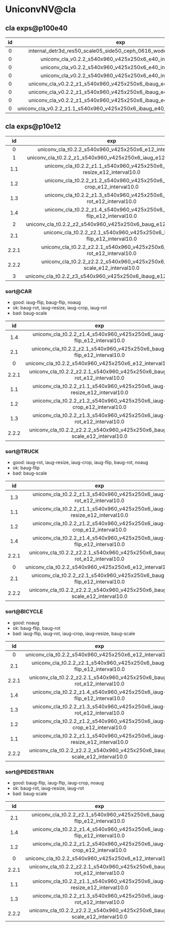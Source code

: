 # UniconvNV@cla

## cla exps@p100e40
|id|exp|bs|epoch|CAR|TRUCK|BICYCLE|PEDESTRIAN|
|:-:|:-:|:-:|:-:|:-:|:-:|:-:|:-:|
|0|internal_detr3d_res50_scale05_side50_ceph_0616_wodeform_40e_2lr@e40|32x2|40|0.760|0.701|0.530|0.157|
|0|uniconv_cla_v0.2.2_s540x960_v425x250x6_e40_interval1.0@e27|64|40|0.778|0.645|0.464|0.140|
|0|uniconv_cla_v0.2.2_s540x960_v425x250x6_e40_interval1.0@e36|64|40|0.743|0.621|0.445|0.177|
|0|uniconv_cla_v0.2.2_s540x960_v425x250x6_e40_interval1.0@e40|64|40|0.732|0.635|0.416|0.19|
|0|uniconv_cla_v0.2.2_z1_s540x960_v425x250x6_ibaug_e40_interval1.0@e28|64|40|0.713|0.718|0.230|0.076|
|0|uniconv_cla_v0.2.2_z1_s540x960_v425x250x6_ibaug_e40_interval1.0@e37|64|40|0.728|0.715|0.251|0.078|
|0|uniconv_cla_v0.2.2_z1_s540x960_v425x250x6_ibaug_e40_interval1.0@e40|64|40|0.727|0.709|0.256|0.077|
|0|uniconv_cla_v0.2.2_z1.1_s540x960_v425x250x6_ibaug_e40_interval1.0_lastft5@e40|64|40|0.783|0.727|0.398|0.087|

## cla exps@p10e12
|id|exp|bs|epoch|CAR|TRUCK|BICYCLE|PEDESTRIAN|
|:-:|:-:|:-:|:-:|:-:|:-:|:-:|:-:|
|0|uniconv_cla_t0.2.2_s540x960_v425x250x6_e12_interval10.0|32|12|0.704|0.567|0.439|0.058|
|1|uniconv_cla_t0.2.2_z1_s540x960_v425x250x6_iaug_e12_interval10.0|32|12|0.678|0.626|0.225|0.058|
|1.1|uniconv_cla_t0.2.2_z1.1_s540x960_v425x250x6_iaug-resize_e12_interval10.0|32|12|0.691|0.626|0.243|0.058|
|1.2|uniconv_cla_t0.2.2_z1.2_s540x960_v425x250x6_iaug-crop_e12_interval10.0|32|12|0.691|0.626|0.267|0.059|
|1.3|uniconv_cla_t0.2.2_z1.3_s540x960_v425x250x6_iaug-rot_e12_interval10.0|32|12|0.688|0.627|0.285|0.055|
|1.4|uniconv_cla_t0.2.2_z1.4_s540x960_v425x250x6_iaug-flip_e12_interval10.0|32|12|0.717|0.609|0.349|0.062|
|2|uniconv_cla_t0.2.2_z2_s540x960_v425x250x6_baug_e12_interval10.0|32|12|0.663|0.538|0.192|0.055|
|2.1|uniconv_cla_t0.2.2_z2.1_s540x960_v425x250x6_baug-flip_e12_interval10.0|32|12|0.709|0.564|0.424|0.075|
|2.2.1|uniconv_cla_t0.2.2_z2.2.1_s540x960_v425x250x6_baug-rot_e12_interval10.0|32|12|0.700|0.578|0.403|0.058|
|2.2.2|uniconv_cla_t0.2.2_z2.2.2_s540x960_v425x250x6_baug-scale_e12_interval10.0|32|12|0.642|0.539|0.188|0.046|
|3|uniconv_cla_t0.2.2_z3_s540x960_v425x250x6_ibaug_e12_interval10.0|32|12|0.648|0.537|0.171|0.057|

### sort@CAR
 - good: iaug-flip, baug-flip, noaug
 - ok: baug-rot, iaug-resize, iaug-crop, iaug-rot
 - bad: baug-scale

|id|exp|bs|epoch|CAR|TRUCK|BICYCLE|PEDESTRIAN|
|:-:|:-:|:-:|:-:|:-:|:-:|:-:|:-:|
|1.4|uniconv_cla_t0.2.2_z1.4_s540x960_v425x250x6_iaug-flip_e12_interval10.0|32|12|0.717|0.609|0.349|0.062|
|2.1|uniconv_cla_t0.2.2_z2.1_s540x960_v425x250x6_baug-flip_e12_interval10.0|32|12|0.709|0.564|0.424|0.075|
|0|uniconv_cla_t0.2.2_s540x960_v425x250x6_e12_interval10.0|32|12|0.704|0.567|0.439|0.058|
|2.2.1|uniconv_cla_t0.2.2_z2.2.1_s540x960_v425x250x6_baug-rot_e12_interval10.0|32|12|0.700|0.578|0.403|0.058|
|1.1|uniconv_cla_t0.2.2_z1.1_s540x960_v425x250x6_iaug-resize_e12_interval10.0|32|12|0.691|0.626|0.243|0.058|
|1.2|uniconv_cla_t0.2.2_z1.2_s540x960_v425x250x6_iaug-crop_e12_interval10.0|32|12|0.691|0.626|0.267|0.059|
|1.3|uniconv_cla_t0.2.2_z1.3_s540x960_v425x250x6_iaug-rot_e12_interval10.0|32|12|0.688|0.627|0.285|0.055|
|2.2.2|uniconv_cla_t0.2.2_z2.2.2_s540x960_v425x250x6_baug-scale_e12_interval10.0|32|12|0.642|0.539|0.188|0.046|

### sort@TRUCK
 - good: iaug-rot, iaug-resize, iaug-crop, iaug-flip, baug-rot, noaug
 - ok: baug-flip
 - bad: baug-scale

|id|exp|bs|epoch|CAR|TRUCK|BICYCLE|PEDESTRIAN|
|:-:|:-:|:-:|:-:|:-:|:-:|:-:|:-:|
|1.3|uniconv_cla_t0.2.2_z1.3_s540x960_v425x250x6_iaug-rot_e12_interval10.0|32|12|0.688|0.627|0.285|0.055|
|1.1|uniconv_cla_t0.2.2_z1.1_s540x960_v425x250x6_iaug-resize_e12_interval10.0|32|12|0.691|0.626|0.243|0.058|
|1.2|uniconv_cla_t0.2.2_z1.2_s540x960_v425x250x6_iaug-crop_e12_interval10.0|32|12|0.691|0.626|0.267|0.059|
|1.4|uniconv_cla_t0.2.2_z1.4_s540x960_v425x250x6_iaug-flip_e12_interval10.0|32|12|0.717|0.609|0.349|0.062|
|2.2.1|uniconv_cla_t0.2.2_z2.2.1_s540x960_v425x250x6_baug-rot_e12_interval10.0|32|12|0.700|0.578|0.403|0.058|
|0|uniconv_cla_t0.2.2_s540x960_v425x250x6_e12_interval10.0|32|12|0.704|0.567|0.439|0.058|
|2.1|uniconv_cla_t0.2.2_z2.1_s540x960_v425x250x6_baug-flip_e12_interval10.0|32|12|0.709|0.564|0.424|0.075|
|2.2.2|uniconv_cla_t0.2.2_z2.2.2_s540x960_v425x250x6_baug-scale_e12_interval10.0|32|12|0.642|0.539|0.188|0.046|

### sort@BICYCLE
 - good: noaug
 - ok: baug-flip, baug-rot
 - bad: iaug-flip, iaug-rot, iaug-crop, iaug-resize, baug-scale

|id|exp|bs|epoch|CAR|TRUCK|BICYCLE|PEDESTRIAN|
|:-:|:-:|:-:|:-:|:-:|:-:|:-:|:-:|
|0|uniconv_cla_t0.2.2_s540x960_v425x250x6_e12_interval10.0|32|12|0.704|0.567|0.439|0.058|
|2.1|uniconv_cla_t0.2.2_z2.1_s540x960_v425x250x6_baug-flip_e12_interval10.0|32|12|0.709|0.564|0.424|0.075|
|2.2.1|uniconv_cla_t0.2.2_z2.2.1_s540x960_v425x250x6_baug-rot_e12_interval10.0|32|12|0.700|0.578|0.403|0.058|
|1.4|uniconv_cla_t0.2.2_z1.4_s540x960_v425x250x6_iaug-flip_e12_interval10.0|32|12|0.717|0.609|0.349|0.062|
|1.3|uniconv_cla_t0.2.2_z1.3_s540x960_v425x250x6_iaug-rot_e12_interval10.0|32|12|0.688|0.627|0.285|0.055|
|1.2|uniconv_cla_t0.2.2_z1.2_s540x960_v425x250x6_iaug-crop_e12_interval10.0|32|12|0.691|0.626|0.267|0.059|
|1.1|uniconv_cla_t0.2.2_z1.1_s540x960_v425x250x6_iaug-resize_e12_interval10.0|32|12|0.691|0.626|0.243|0.058|
|2.2.2|uniconv_cla_t0.2.2_z2.2.2_s540x960_v425x250x6_baug-scale_e12_interval10.0|32|12|0.642|0.539|0.188|0.046|

### sort@PEDESTRIAN
 - good: baug-flip, iaug-flip, iaug-crop, noaug
 - ok: baug-rot, iaug-resize, iaug-rot
 - bad: baug-scale

|id|exp|bs|epoch|CAR|TRUCK|BICYCLE|PEDESTRIAN|
|:-:|:-:|:-:|:-:|:-:|:-:|:-:|:-:|
|2.1|uniconv_cla_t0.2.2_z2.1_s540x960_v425x250x6_baug-flip_e12_interval10.0|32|12|0.709|0.564|0.424|0.075|
|1.4|uniconv_cla_t0.2.2_z1.4_s540x960_v425x250x6_iaug-flip_e12_interval10.0|32|12|0.717|0.609|0.349|0.062|
|1.2|uniconv_cla_t0.2.2_z1.2_s540x960_v425x250x6_iaug-crop_e12_interval10.0|32|12|0.691|0.626|0.267|0.059|
|0|uniconv_cla_t0.2.2_s540x960_v425x250x6_e12_interval10.0|32|12|0.704|0.567|0.439|0.058|
|2.2.1|uniconv_cla_t0.2.2_z2.2.1_s540x960_v425x250x6_baug-rot_e12_interval10.0|32|12|0.700|0.578|0.403|0.058|
|1.1|uniconv_cla_t0.2.2_z1.1_s540x960_v425x250x6_iaug-resize_e12_interval10.0|32|12|0.691|0.626|0.243|0.058|
|1.3|uniconv_cla_t0.2.2_z1.3_s540x960_v425x250x6_iaug-rot_e12_interval10.0|32|12|0.688|0.627|0.285|0.055|
|2.2.2|uniconv_cla_t0.2.2_z2.2.2_s540x960_v425x250x6_baug-scale_e12_interval10.0|32|12|0.642|0.539|0.188|0.046|
